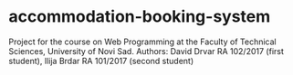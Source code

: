 # accommodation-booking-system
Project for the course on Web Programming at the Faculty of Technical Sciences, University of Novi Sad. Authors: David Drvar RA 102/2017 (first student), Ilija Brdar RA 101/2017 (second student)
